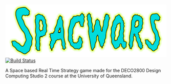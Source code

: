![Spacwars Logo](/wiki_resources/spacwarslogo2.png)   
[![Build Status](http://deco2800.uqcloud.net/jenkins/job/DECO2800-2017-SpacWars/badge/icon)](http://deco2800.uqcloud.net/jenkins/job/DECO2800-2017-SpacWars/)

A Space based Real Time Strategy game made for the DECO2800 Design Computing Studio 2 course at the University of Queensland.
